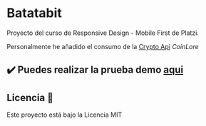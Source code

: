 # Batatabit
Proyecto del curso de Responsive Design - Mobile First de Platzi.

Personalmente he añadido el consumo de la [Crypto Api](https://www.coinlore.com/es/cryptocurrency-data-api) *CoinLore*


## ✔️ Puedes realizar la prueba demo [aqui](https://getial.github.io/Todo-Machine/)

## Licencia 📄

Este proyecto está bajo la Licencia MIT

